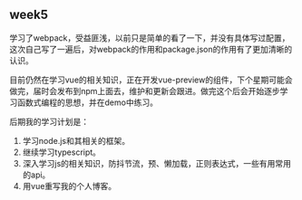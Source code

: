 ## week5
学习了webpack，受益匪浅，以前只是简单的看了一下，并没有具体写过配置，这次自己写了一遍后，对webpack的作用和package.json的作用有了更加清晰的认识。

目前仍然在学习vue的相关知识，正在开发vue-preview的组件，下个星期可能会做完，届时会发布到npm上面去，维护和更新会跟进。做完这个后会开始逐步学习函数式编程的思想，并在demo中练习。

后期我的学习计划是：
 
  1. 学习node.js和其相关的框架。
  2. 继续学习typescript。
  3. 深入学习js的相关知识，防抖节流，预、懒加载，正则表达式，一些有用常用的api。
  4. 用vue重写我的个人博客。
